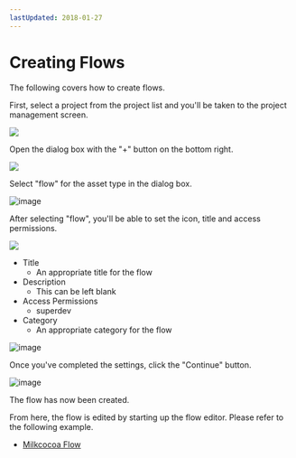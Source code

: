 ```yaml
---
lastUpdated: 2018-01-27
---
```


# Creating Flows

The following covers how to create flows.

First, select a project from the project list and you'll be taken to the project management screen.

![](https://i.gyazo.com/69a5b817e8681349f45373eb7aead486.png)

Open the dialog box with the "+" button on the bottom right.

![](https://i.gyazo.com/e521afd4d489291aa774fe9429cf3321.png)

Select "flow" for the asset type in the dialog box.

![image](/_asset/images/Flow/CreateFlow/flow-create-flow_07.png)

After selecting "flow", you'll be able to set the icon, title and access permissions.

![](https://i.gyazo.com/046b8c6b177e0edaf9cc3f56af67e9ac.png)

* Title
    * An appropriate title for the flow
* Description
    * This can be left blank
* Access Permissions
    * superdev
* Category
    * An appropriate category for the flow

![image](/_asset/images/Flow/CreateFlow/flow-create-flow_10.png)

Once you've completed the settings, click the "Continue" button.

![image](/_asset/images/Flow/CreateFlow/flow-create-flow_11.png)

The flow has now been created.

From here, the flow is edited by starting up the flow editor. Please refer to the following example.

- [Milkcocoa Flow](./FlowExampleMilkcocoa.md)

